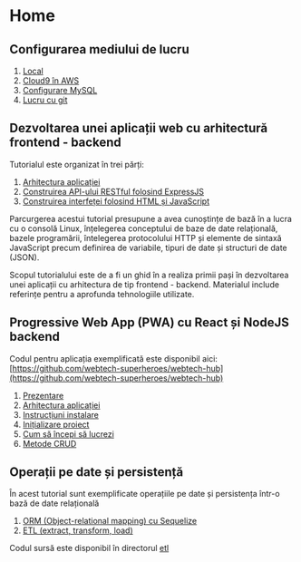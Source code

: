 # Home

## Configurarea mediului de lucru

1. [Local](configurare-mediu-de-lucru/local.md)
2. [Cloud9 în AWS](configurare-mediu-de-lucru/c9.md)
3. [Configurare MySQL](configurare-mediu-de-lucru/mysql.md)
4. [Lucru cu git](configurare-mediu-de-lucru/git.md)

## Dezvoltarea unei aplicații web cu arhitectură frontend - backend

Tutorialul este organizat în trei părți:

1. [Arhitectura aplicației](tutorial-frontend-backend/tutorial-arhitectura.md)
2. [Construirea API-ului RESTful folosind ExpressJS](tutorial-frontend-backend/tutorial-rest-api.md)
3. [Construirea interfeței folosind HTML și JavaScript](tutorial-frontend-backend/tutorial-frontend.md) 

Parcurgerea acestui tutorial presupune a avea cunoștințe de bază în a lucra cu o consolă Linux, înțelegerea conceptului de baze de date relațională, bazele programării, întelegerea protocolului HTTP și elemente de sintaxă JavaScript precum definirea de variabile, tipuri de date și structuri de date \(JSON\).

Scopul tutorialului este de a fi un ghid în a realiza primii pași în dezvoltarea unei aplicații cu arhitectura de tip frontend - backend. Materialul include referințe pentru a aprofunda tehnologiile utilizate.

## Progressive Web App \(PWA\) cu React și NodeJS backend

Codul pentru aplicația exemplificată este disponibil aici: [https://github.com/webtech-superheroes/webtech-hub](https://github.com/webtech-superheroes/webtech-hub)

1. [Prezentare ](progressive-web-apps-pwa/webtech-hub-app.md)
2. [Arhitectura aplicației](progressive-web-apps-pwa/arhitectura-aplicatiei.md)
3. [Instrucțiuni instalare](progressive-web-apps-pwa/instructiuni-instalare.md)
4. [Inițializare proiect](progressive-web-apps-pwa/initializare-proiect-de-la-zero.md)
5. [Cum să începi să lucrezi](progressive-web-apps-pwa/cum-sa-incepi-sa-lucrezi.md)
6. [Metode CRUD](progressive-web-apps-pwa/metode-crud.md)

## Operații pe date și persistență

În acest tutorial sunt exemplificate operațiile pe date și persistența într-o bază de date relațională

1. [ORM \(Object-relational mapping\) cu Sequelize](operatii-pe-date-si-persistenta/orm.md)
2. [ETL \(extract, transform, load\)](operatii-pe-date-si-persistenta/etl.md)

Codul sursă este disponibil în directorul [etl](https://github.com/webtech-superheroes/webtech-tutorial/etl)

